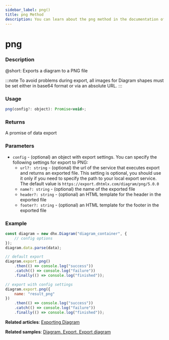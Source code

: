 ```yaml
---
sidebar_label: png()
title: png Method
description: You can learn about the png method in the documentation of the DHTMLX JavaScript Diagram library. Browse developer guides and API reference, try out code examples and live demos, and download a free 30-day evaluation version of DHTMLX Diagram.
---
```


# png

### Description

@short: Exports a diagram to a PNG file

:::note
To avoid problems during export, all images for Diagram shapes must be set either in base64 format or via an absolute URL.
:::

### Usage

~~~jsx
png(config?: object): Promise<void>;
~~~

### Returns

A promise of data export

### Parameters

- `config` - (optional) an object with export settings. You can specify the following settings for export to PNG:
  - `url?: string` - (optional) the url of the service that executes export and returns an exported file. This setting is optional, you should use it only if you need to specify the path to your local export service. The default value is `https://export.dhtmlx.com/diagram/png/5.0.0`
  - `name?: string` - (optional) the name of the exported file
  - `header?: string` - (optional) an HTML template for the header in the exported file
  - `footer?: string` - (optional) an HTML template for the footer in the exported file

### Example

~~~jsx 
const diagram = new dhx.Diagram("diagram_container", {
    // config options
});
diagram.data.parse(data);

// default export
diagram.export.png()
    .then(() => console.log("success"))
    .catch(() => console.log("failure"))
    .finally(() => console.log("finished"));

// export with config settings
diagram.export.png({
    name: "result_png"
})
    .then(() => console.log("success"))
    .catch(() => console.log("failure"))
    .finally(() => console.log("finished"));
~~~

**Related articles**:  [Exporting Diagram](../../../guides/data_export/)

**Related samples**: [Diagram. Export. Export diagram](https://snippet.dhtmlx.com/ybpmz0zk)

